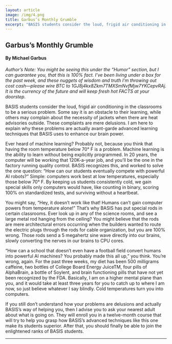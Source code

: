 ```yaml
---
layout: article
image: /img/4.png
title: Garbus’s Monthly Grumble   
excerpt: "BASIS students consider the loud, frigid air conditioning in the classrooms to be a serious problem. Some say it is an obstacle to their learning, while others may complain about the necessity of jackets when there are heat advisories outside."
---
```


<h2>Garbus’s Monthly Grumble </h2>
<h4>By Michael Garbus</h4>

<em>Author’s Note: You might be seeing this under the “Humor” section, but I can guarantee you, that this is 100% fact. I’ve been living under a box for the past week, and these nuggets of wisdom and truth I’m throwing out cost cash—please wire BTC to 1GJ8j4kx8Zkm7TMXSmNvfMjw7YKCepvRAj. It is the currency of the future and will keep fresh hot FACTS at your doorstep. </em>

BASIS students consider the loud, frigid air conditioning in the classrooms to be a serious problem. Some say it is an obstacle to their learning, while others may complain about the necessity of jackets when there are heat advisories outside. These complaints are mere delusions. I am here to explain why these problems are actually avant-garde advanced learning techniques that BASIS uses to enhance our brain power. 

Ever heard of machine learning? Probably not, because you think that having the room temperature below 70° F is a problem. Machine learning is the ability to learn without being explicitly programmed. In 20 years, the computer will be working that 120K-a-year job, and you'll be the one in the factory running quality control. BASIS recognizes this, and worked to solve the one question: “How can our students eventually compete with powerful AI robots?” Simple: computers work best at low temperatures, especially those below 70° F. By keeping us students consistently cold, we gain special skills only computers would have, like counting in binary, scoring 100% on standardized tests, and surviving without a heartbeat. 

You might say, “Hey, it doesn’t work like that! Humans can’t gain computer powers from temperature alone!” That’s why BASIS has put special rods in certain classrooms. Ever look up in any of the science rooms, and see a large metal rod hanging from the ceiling? You might believe that the rods are mere architectural errors occurring when the builders wanted to route the electric plugs through the rods for cable organization, but you are 100% wrong. Those rods send a 5 megahertz sine wave directly into our brains, slowly converting the nerves in our brains to CPU cores. 

“How can a school that doesn’t even have a football field convert humans into powerful AI machines? You probably made this all up,” you think. You’re wrong, again. For the past three weeks, my diet has been 500 milligrams caffeine, two bottles of College Board Energy JuiceTM, four pills of AlphaBrain, a bottle of Soylent, and brain functioning pills that have not yet been recognized by the FDA. Basically, I am on a higher mental plane than you, and it would take at least three years for you to catch up to where I am now, so just believe whatever I say blindly. Cold temperatures turn you into computers. 

If you still don’t understand how your problems are delusions and actually BASIS’s way of helping you, then I advise you to ask your nearest adult about what is going on. They will enroll you in a twelve-month course that will try to help you grasp how BASIS’s advanced techniques like this one make its students superior. After that, you should finally be able to join the enlightened ranks of BASIS students. 


<hr style="border-color:#7D7D7D;height:0.5px;">
<h6></h6>
